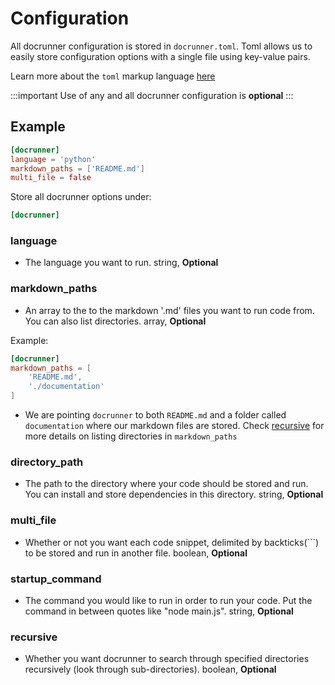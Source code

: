 # Configuration

All docrunner configuration is stored in `docrunner.toml`. Toml allows us to easily
store configuration options with a single file using key-value pairs.

Learn more about the `toml` markup language [here](https://toml.io/en/)

:::important
Use of any and all docrunner configuration is **optional**
:::

## Example
```toml
[docrunner]
language = 'python'
markdown_paths = ['README.md']
multi_file = false
```

Store all docrunner options under:
```toml
[docrunner]
```

### language
- The language you want to run. string, **Optional**

### markdown_paths
- An array to the to the markdown '.md' files you want to run code from.
You can also list directories. array, **Optional**

Example:
```toml
[docrunner]
markdown_paths = [
    'README.md',
    './documentation'
]
```
- We are pointing `docrunner` to both `README.md` and a folder called `documentation`
where our markdown files are stored. Check [recursive](#recursive) for more details
on listing directories in `markdown_paths`

### directory_path
- The path to the directory where your code should be stored and run. You can
install and store dependencies in this directory. string, **Optional**

### multi_file
- Whether or not you want each code snippet, delimited by backticks(\```)
to be stored and run in another file. boolean, **Optional**

### startup_command
- The command you would like to run in order to run  your code. Put the command in
between quotes like "node main.js". string, **Optional**

### recursive
- Whether you want docrunner to search through specified directories recursively
(look through sub-directories). boolean, **Optional**
